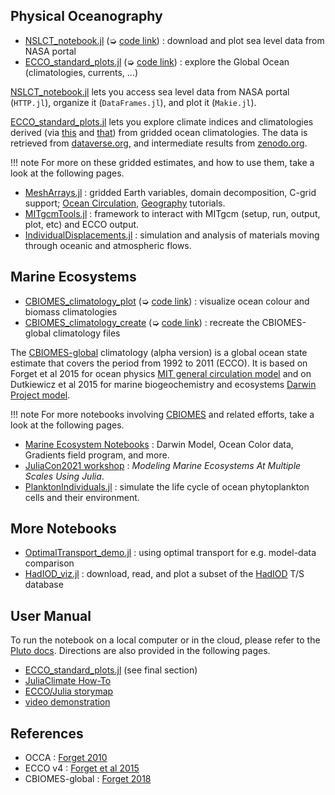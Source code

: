 
## Physical Oceanography

- [NSLCT\_notebook.jl](NSLCT_notebook.html) (➭ [code link](https://raw.githubusercontent.com/JuliaOcean/OceanStateEstimation.jl/master/examples/NSLCT/NSLCT_notebook.jl)) : download and plot sea level data from NASA portal
- [ECCO\_standard\_plots.jl](ECCO_standard_plots.html) (➭ [code link](https://raw.githubusercontent.com/JuliaOcean/OceanStateEstimation.jl/master/examples/ECCO/ECCO_standard_plots.jl)) : explore the Global Ocean (climatologies, currents, ...)

[NSLCT\_notebook.jl](NSLCT_notebook.html) lets you access sea level data from NASA portal (`HTTP.jl`), organize it (`DataFrames.jl`), and plot it (`Makie.jl`).

[ECCO\_standard\_plots.jl](ECCO_standard_plots.html) lets you explore climate indices and climatologies derived (via [this](https://github.com/JuliaOcean/OceanStateEstimation.jl/blob/master/examples/ECCO/ECCO_standard_calcs.jl) and [that](https://github.com/JuliaOcean/OceanStateEstimation.jl/blob/master/examples/ECCO/ECCO_standard_loop.jl)) from gridded ocean climatologies. The data is retrieved from [dataverse.org](https://dataverse.harvard.edu/dataverse/ECCO), and intermediate results from [zenodo.org](https://zenodo.org).

!!! note
    For more on these gridded estimates, and how to use them, take a look at the following pages.

- [MeshArrays.jl](https://juliaclimate.github.io/MeshArrays.jl/dev/) : gridded Earth variables, domain decomposition, C-grid support; [Ocean Circulation](https://juliaclimate.github.io/MeshArrays.jl/dev/tutorials/vectors.html), [Geography](https://juliaclimate.github.io/MeshArrays.jl/dev/tutorials/geography.html) tutorials.
- [MITgcmTools.jl](https://juliaclimate.github.io/MiTgcmTools.jl/dev/) : framework to interact with MITgcm (setup, run, output, plot, etc) and ECCO output.
- [IndividualDisplacements.jl](https://juliaclimate.github.io/IndividualDisplacements.jl/dev/) : simulation and analysis of materials moving through oceanic and atmospheric flows.

## Marine Ecosystems

- [CBIOMES\_climatology\_plot](CBIOMES_climatology_plot.html) (➭ [code link](https://raw.githubusercontent.com/JuliaOcean/OceanStateEstimation.jl/master/examples/CBIOMES/CBIOMES_climatology_plot.jl)) : visualize ocean colour and biomass climatologies
- [CBIOMES\_climatology\_create](https://JuliaOcean.github.io/OceanStateEstimation.jl/v0.1.13/examples/CBIOMES_model_climatogy.html) (➭ [code link](https://raw.githubusercontent.com/JuliaOcean/OceanStateEstimation.jl/master/examples/CBIOMES/CBIOMES_climatology_create.jl)) : recreate the CBIOMES-global climatology files

The [CBIOMES-global](https://github.com/CBIOMES/global-ocean-model) climatology (alpha version) is a global ocean state estimate that covers the period from 1992 to 2011 (ECCO). It is based on Forget et al 2015 for ocean physics [MIT general circulation model](https://mitgcm.readthedocs.io/en/latest/#) and on Dutkiewicz et al 2015 for marine biogeochemistry and ecosystems [Darwin Project model](https://darwin3.readthedocs.io/en/latest/phys_pkgs/darwin.html).

!!! note
    For more notebooks involving [CBIOMES](https://cbiomes.org) and related efforts, take a look at the following pages.

- [Marine Ecosystem Notebooks](https://github.com/JuliaOcean/MarineEcosystemNotebooks) : Darwin Model, Ocean Color data, Gradients field program, and more.
- [JuliaCon2021 workshop](https://github.com/JuliaOcean/MarineEcosystemsJuliaCon2021.jl) : _Modeling Marine Ecosystems At Multiple Scales Using Julia_.
- [PlanktonIndividuals.jl](https://juliaocean.github.io/PlanktonIndividuals.jl/dev/) : simulate the life cycle of ocean phytoplankton cells and their environment.

## More Notebooks

- [OptimalTransport\_demo.jl](https://JuliaOcean.github.io/OceanStateEstimation.jl/dev/examples/OptimalTransport_demo.html) : using optimal transport for e.g. model-data comparison
- [HadIOD\_viz.jl](https://github.com/JuliaOcean/OceanStateEstimation.jl/blob/master/examples/HadIOD/HadIOD_viz.jl) : download, read, and plot a subset of the [HadIOD](https://www.metoffice.gov.uk/hadobs/hadiod/) T/S database

## User Manual

To run the notebook on a local computer or in the cloud, please refer to the [Pluto docs](https://github.com/fonsp/Pluto.jl/wiki). Directions are also provided in the following pages.

- [ECCO\_standard\_plots.jl](https://JuliaOcean.github.io/OceanStateEstimation.jl/dev/examples/ECCO_standard_plots.html) (see final section)
- [JuliaClimate How-To](https://juliaclimate.github.io/Notebooks/#directions) 
- [ECCO/Julia storymap](https://ecco-group.org/storymaps.htm?id=69)
- [video demonstration](https://www.youtube.com/watch?v=mZevMagHatc&list=PLXO7Tdh24uhPFZ5bph6Y_Q3-CRSfk5cDU)

## References

- OCCA : [Forget 2010]()
- ECCO v4 : [Forget et al 2015](https://gmd.copernicus.org/articles/8/3071/2015/)
- CBIOMES-global : [Forget 2018](https://zenodo.org/record/2653669#.YbwAUi1h0ow)
	
